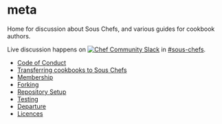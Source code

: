 # meta

Home for discussion about Sous Chefs, and various guides for cookbook authors.

Live discussion happens on [![Chef Community Slack](https://community-slack.chef.io/badge.svg)](https://community-slack.chef.io/) in [#sous-chefs](https://chefcommunity.slack.com/messages/sous-chefs/).

- [Code of Conduct](code-of-conduct.md)
- [Transferring cookbooks to Sous Chefs](transfering-a-cookbook.md)
- [Membership](membership.md)
- [Forking](forking.md)
- [Repository Setup](repository-setup.md)
- [Testing](https://github.com/chef-cookbooks/community_cookbook_documentation/blob/master/TESTING.MD)
- [Departure](departure.md)
- [Licences](licenses.md)
